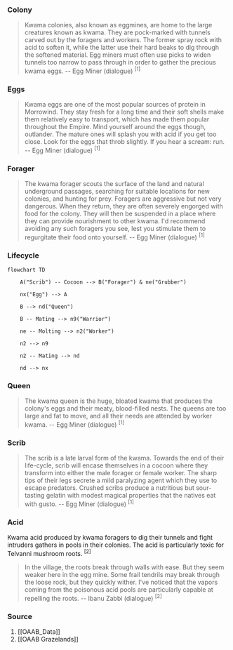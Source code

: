 ### Colony
> Kwama colonies, also known as eggmines, are home to the large creatures known as kwama. They are pock-marked with tunnels carved out by the foragers and workers. The former spray rock with acid to soften it, while the latter use their hard beaks to dig through the softened material. Egg miners must often use picks to widen tunnels too narrow to pass through in order to gather the precious kwama eggs.
> -- Egg Miner (dialogue) <sup>[1]</sup>
### Eggs
> Kwama eggs are one of the most popular sources of protein in Morrowind. They stay fresh for a long time and their soft shells make them relatively easy to transport, which has made them popular throughout the Empire. Mind yourself around the eggs though, outlander. The mature ones will splash you with acid if you get too close. Look for the eggs that throb slightly. If you hear a scream: run.
> -- Egg Miner (dialogue) <sup>[1]</sup>
### Forager
> The kwama forager scouts the surface of the land and natural underground passages, searching for suitable locations for new colonies, and hunting for prey. Foragers are aggressive but not very dangerous. When they return, they are often severely engorged with food for the colony. They will then be suspended in a place where they can provide nourishment to other kwama. I'd recommend avoiding any such foragers you see, lest you stimulate them to regurgitate their food onto yourself.
> -- Egg Miner (dialogue) <sup>[1]</sup>
### Lifecycle
```mermaid
flowchart TD

    A("Scrib") -- Cocoon --> B("Forager") & ne("Grubber")

    nx("Egg") --> A

    B --> nd("Queen")

    B -- Mating --> n9("Warrior")

    ne -- Molting --> n2("Worker")

    n2 --> n9

    n2 -- Mating --> nd

    nd --> nx
```
### Queen
> The kwama queen is the huge, bloated kwama that produces the colony's eggs and their meaty, blood-filled nests. The queens are too large and fat to move, and all their needs are attended by worker kwama.
> -- Egg Miner (dialogue) <sup>[1]</sup>
### Scrib
> The scrib is a late larval form of the kwama. Towards the end of their life-cycle, scrib will encase themselves in a cocoon where they transform into either the male forager or female worker. The sharp tips of their legs secrete a mild paralyzing agent which they use to escape predators. Crushed scribs produce a nutritious but sour-tasting gelatin with modest magical properties that the natives eat with gusto.
> -- Egg Miner (dialogue) <sup>[1]</sup>
### Acid
Kwama acid produced by kwama foragers to dig their tunnels and fight intruders gathers in pools in their colonies. The acid is particularly toxic for Telvanni mushroom roots. <sup>[2]</sup>

> In the village, the roots break through walls with ease. But they seem weaker here in the egg mine. Some frail tendrils may break through the loose rock, but they quickly wither. I've noticed that the vapors coming from the poisonous acid pools are particularly capable at repelling the roots.
> -- Ibanu Zabbi (dialogue) <sup>[2]</sup>
### Source
1. [[OAAB_Data]]
2. [[OAAB Grazelands]]